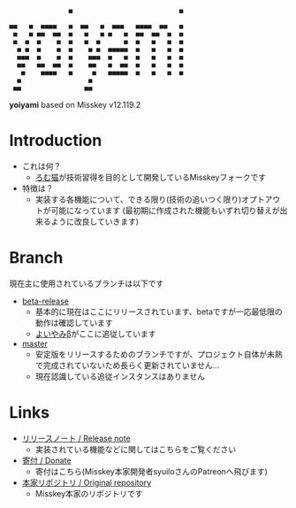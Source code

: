 ```           
               ■                           ■ 
                                             
■■   ■  ■■■■   ■  ■■   ■  ■■■   ■■■■  ■■   ■ 
 ■   ■ ■■  ■■  ■   ■   ■ ■   ■  ■■  ■■  ■  ■ 
 ■  ■  ■    ■  ■   ■  ■      ■  ■   ■   ■  ■ 
  ■ ■  ■    ■  ■    ■ ■  ■■■■■  ■   ■   ■  ■ 
  ■■■  ■    ■  ■    ■■■  ■   ■  ■   ■   ■  ■ 
  ■■   ■■  ■■  ■    ■■   ■  ■■  ■   ■   ■  ■ 
   ■    ■■■■   ■     ■   ■■■■■  ■   ■   ■  ■ 
  ■                 ■                        
 ■■                ■■                                                 
```
**yoiyami** based on Misskey v12.119.2

# Introduction
- これは何？
	- [ろむ猫](https://github.com/r-ca)が技術習得を目的として開発しているMisskeyフォークです
- 特徴は？
	- 実装する各機能について、できる限り(技術の追いつく限り)オプトアウトが可能になっています (最初期に作成された機能もいずれ切り替えが出来るように改良していきます)

# Branch
現在主に使用されているブランチは以下です
- [beta-release](https://github.com/rca-fedi/yoiyami/tree/beta-release)
	- 基本的に現在はここにリリースされています、betaですが一応最低限の動作は確認しています
	- [よいやみβ](https://beta.romneko.net)がここに追従しています
- [master](https://github.com/rca-fedi/yoiyami/tree/master)
	- 安定版をリリースするためのブランチですが、プロジェクト自体が未熟で完成されていないため長らく更新されていません...
	- 現在認識している追従インスタンスはありません

# Links
- [リリースノート / Release note](yoiyami-beta-releasenote.md)
	- 実装されている機能などに関してはこちらをご覧ください
- [寄付 / Donate](https://www.patreon.com/syuilo)
	- 寄付はこちら(Misskey本家開発者syuiloさんのPatreonへ飛びます)
- [本家リポジトリ / Original repository](https://github.com/misskey-dev/misskey)
	- Misskey本家のリポジトリです



